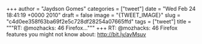 
+++
author = "Jaydson Gomes"
categories = ["tweet"]
date = "Wed Feb 24 18:41:19 +0000 2010"
draft = false
image = "{TWEET_IMAGE}"
slug = "c4d0ee358f63ba69f2e5c728df28254a07665ffd"
tags = ["tweet"]
title = """RT: @mozhacks: 46 Firefox..."""
+++
RT: @mozhacks: 46 Firefox features you might not know about: http://bit.ly/ayMsuv
